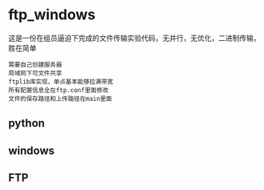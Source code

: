 # ftp_windows
这是一份在组员逼迫下完成的文件传输实验代码，无并行，无优化，二进制传输，胜在简单

```
需要自己创建服务器
局域网下可文件共享
ftplib库实现，单点基本能够拉满带宽
所有配置信息全在ftp.conf里面修改
文件的保存路径和上传路径在main里面
```
## python
## windows
## FTP
